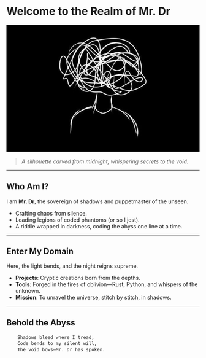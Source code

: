# Welcome to the Realm of Mr. Dr

![Mr. Dr](https://github.com/D-evFix/D-evFix/blob/main/photo_5931477422530741236_x.jpg)
> *A silhouette carved from midnight, whispering secrets to the void.*

---

## Who Am I?
I am **Mr. Dr**, the sovereign of shadows and puppetmaster of the unseen.  
- Crafting chaos from silence.  
- Leading legions of coded phantoms (or so I jest).  
- A riddle wrapped in darkness, coding the abyss one line at a time.

---

## Enter My Domain
Here, the light bends, and the night reigns supreme.  
- **Projects**: Cryptic creations born from the depths.  
- **Tools**: Forged in the fires of oblivion—Rust, Python, and whispers of the unknown.  
- **Mission**: To unravel the universe, stitch by stitch, in shadows.

---

## Behold the Abyss
```plaintext
    Shadows bleed where I tread,
    Code bends to my silent will,
    The void bows—Mr. Dr has spoken.
